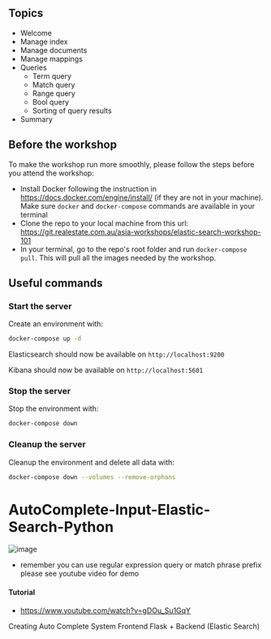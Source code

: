 

## Topics

- Welcome
- Manage index
- Manage documents 
- Manage mappings
- Queries
    - Term query
    - Match query
    - Range query
    - Bool query
    - Sorting of query results
- Summary

## Before the workshop

To make the workshop run more smoothly, please follow the steps before you attend the workshop:
* Install Docker following the instruction in https://docs.docker.com/engine/install/ (if they are not in your machine). Make sure `docker` and `docker-compose` commands are available in your terminal
* Clone the repo to your local machine from this url: https://git.realestate.com.au/asia-workshops/elastic-search-workshop-101
* In your terminal, go to the repo's root folder and run `docker-compose pull`. This will pull all the images needed by the workshop.

## Useful commands
### Start the server
Create an environment with:
```bash
docker-compose up -d
```

Elasticsearch should now be available on `http://localhost:9200`

Kibana should now be available on `http://localhost:5601`


### Stop the server
Stop the environment with:
```bash
docker-compose down
```

### Cleanup the server
Cleanup the environment and delete all data with:
```bash
docker-compose down --volumes --remove-orphans
```



# AutoComplete-Input-Elastic-Search-Python
![image](https://user-images.githubusercontent.com/39345855/88481649-ae6a4e80-cf2a-11ea-9ac7-cda7dbf1f519.png)
* remember you can use regular expression query or match phrase prefix please see youtube video for demo


#### Tutorial 
* https://www.youtube.com/watch?v=gDOu_Su1GqY

Creating  Auto Complete System Frontend Flask + Backend (Elastic Search)
